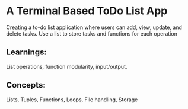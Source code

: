 # **A Terminal Based ToDo List App**
Creating a to-do list application where users can add, view, update, and delete tasks. Use a list to store tasks and functions for each operation

## **Learnings:**
List operations, function modularity, input/output.

## **Concepts:**
Lists, Tuples, Functions, Loops, File handling, Storage

